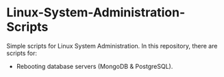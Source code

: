 # Linux-System-Administration-Scripts
Simple scripts for Linux System Administration. In this repository, there are scripts for:

- Rebooting database servers (MongoDB & PostgreSQL).
